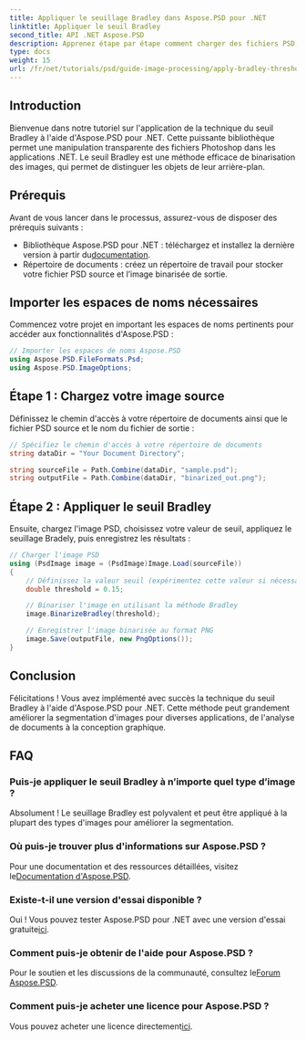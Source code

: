 ```yaml
---
title: Appliquer le seuillage Bradley dans Aspose.PSD pour .NET
linktitle: Appliquer le seuil Bradley
second_title: API .NET Aspose.PSD
description: Apprenez étape par étape comment charger des fichiers PSD, appliquer des techniques de seuillage et enregistrer vos résultats dans différents formats, améliorant ainsi vos tâches de segmentation d'images pour diverses applications.
type: docs
weight: 15
url: /fr/net/tutorials/psd/guide-image-processing/apply-bradley-thresholding/
---
```

## Introduction

Bienvenue dans notre tutoriel sur l'application de la technique du seuil Bradley à l'aide d'Aspose.PSD pour .NET. Cette puissante bibliothèque permet une manipulation transparente des fichiers Photoshop dans les applications .NET. Le seuil Bradley est une méthode efficace de binarisation des images, qui permet de distinguer les objets de leur arrière-plan.

## Prérequis

Avant de vous lancer dans le processus, assurez-vous de disposer des prérequis suivants :

-  Bibliothèque Aspose.PSD pour .NET : téléchargez et installez la dernière version à partir du[documentation](https://reference.aspose.com/psd/net/).
- Répertoire de documents : créez un répertoire de travail pour stocker votre fichier PSD source et l’image binarisée de sortie.

## Importer les espaces de noms nécessaires

Commencez votre projet en important les espaces de noms pertinents pour accéder aux fonctionnalités d'Aspose.PSD :

```csharp
// Importer les espaces de noms Aspose.PSD
using Aspose.PSD.FileFormats.Psd;
using Aspose.PSD.ImageOptions;
```

## Étape 1 : Chargez votre image source

Définissez le chemin d'accès à votre répertoire de documents ainsi que le fichier PSD source et le nom du fichier de sortie :

```csharp
// Spécifiez le chemin d'accès à votre répertoire de documents
string dataDir = "Your Document Directory";

string sourceFile = Path.Combine(dataDir, "sample.psd");
string outputFile = Path.Combine(dataDir, "binarized_out.png");
```

## Étape 2 : Appliquer le seuil Bradley

Ensuite, chargez l'image PSD, choisissez votre valeur de seuil, appliquez le seuillage Bradely, puis enregistrez les résultats :

```csharp
// Charger l'image PSD
using (PsdImage image = (PsdImage)Image.Load(sourceFile))
{
    // Définissez la valeur seuil (expérimentez cette valeur si nécessaire)
    double threshold = 0.15;

    // Binariser l'image en utilisant la méthode Bradley
    image.BinarizeBradley(threshold);

    // Enregistrer l'image binarisée au format PNG
    image.Save(outputFile, new PngOptions());
}
```

## Conclusion

Félicitations ! Vous avez implémenté avec succès la technique du seuil Bradley à l'aide d'Aspose.PSD pour .NET. Cette méthode peut grandement améliorer la segmentation d'images pour diverses applications, de l'analyse de documents à la conception graphique.

## FAQ

### Puis-je appliquer le seuil Bradley à n’importe quel type d’image ?

Absolument ! Le seuillage Bradley est polyvalent et peut être appliqué à la plupart des types d'images pour améliorer la segmentation.

### Où puis-je trouver plus d'informations sur Aspose.PSD ?

 Pour une documentation et des ressources détaillées, visitez le[Documentation d'Aspose.PSD](https://reference.aspose.com/psd/net/).

### Existe-t-il une version d'essai disponible ?

 Oui ! Vous pouvez tester Aspose.PSD pour .NET avec une version d'essai gratuite[ici](https://releases.aspose.com/).

### Comment puis-je obtenir de l'aide pour Aspose.PSD ?

 Pour le soutien et les discussions de la communauté, consultez le[Forum Aspose.PSD](https://forum.aspose.com/c/psd/34).

### Comment puis-je acheter une licence pour Aspose.PSD ?

 Vous pouvez acheter une licence directement[ici](https://purchase.conholdate.com/buy).